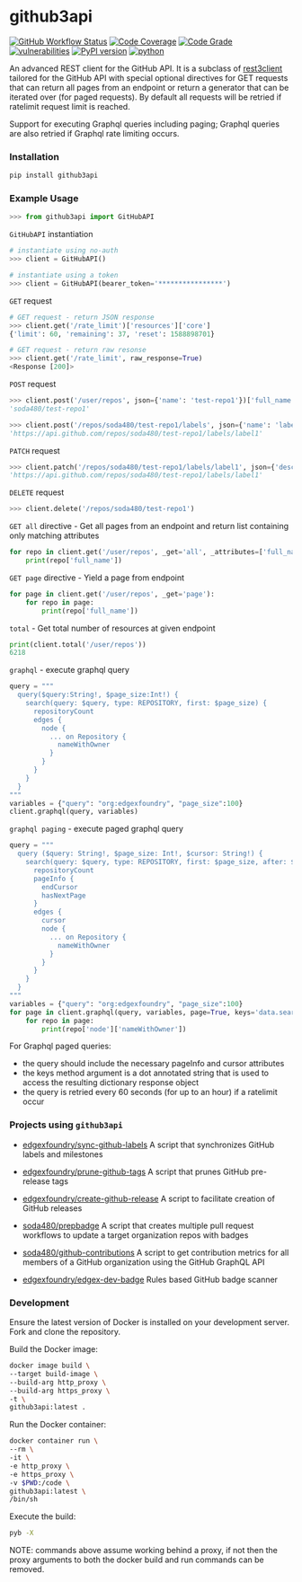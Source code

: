 # github3api #
[![GitHub Workflow Status](https://github.com/soda480/github3api/workflows/build/badge.svg)](https://github.com/soda480/github3api/actions)
[![Code Coverage](https://codecov.io/gh/soda480/github3api/branch/master/graph/badge.svg)](https://codecov.io/gh/soda480/github3api)
[![Code Grade](https://www.code-inspector.com/project/13337/status/svg)](https://frontend.code-inspector.com/project/13337/dashboard)
[![vulnerabilities](https://img.shields.io/badge/vulnerabilities-None-brightgreen)](https://pypi.org/project/bandit/)
[![PyPI version](https://badge.fury.io/py/github3api.svg)](https://badge.fury.io/py/github3api)
[![python](https://img.shields.io/badge/python-3.9-teal)](https://www.python.org/downloads/)

An advanced REST client for the GitHub API. It is a subclass of [rest3client](https://pypi.org/project/rest3client/) tailored for the GitHub API with special optional directives for GET requests that can return all pages from an endpoint or return a generator that can be iterated over (for paged requests). By default all requests will be retried if ratelimit request limit is reached.

Support for executing Graphql queries including paging; Graphql queries are also retried if Graphql rate limiting occurs.


### Installation ###
```bash
pip install github3api
```

### Example Usage ###

```python
>>> from github3api import GitHubAPI
```

`GitHubAPI` instantiation
```python
# instantiate using no-auth
>>> client = GitHubAPI()

# instantiate using a token
>>> client = GitHubAPI(bearer_token='****************')
```

`GET` request
```python
# GET request - return JSON response
>>> client.get('/rate_limit')['resources']['core']
{'limit': 60, 'remaining': 37, 'reset': 1588898701}

# GET request - return raw resonse
>>> client.get('/rate_limit', raw_response=True)
<Response [200]>
```

`POST` request
```python
>>> client.post('/user/repos', json={'name': 'test-repo1'})['full_name']
'soda480/test-repo1'

>>> client.post('/repos/soda480/test-repo1/labels', json={'name': 'label1'})['url']
'https://api.github.com/repos/soda480/test-repo1/labels/label1'
```

`PATCH` request
```python
>>> client.patch('/repos/soda480/test-repo1/labels/label1', json={'description': 'my label'})['url']
'https://api.github.com/repos/soda480/test-repo1/labels/label1'
```

`DELETE` request
```python 
>>> client.delete('/repos/soda480/test-repo1')
```

`GET all` directive - Get all pages from an endpoint and return list containing only matching attributes
```python
for repo in client.get('/user/repos', _get='all', _attributes=['full_name']):
    print(repo['full_name'])
```

`GET page` directive - Yield a page from endpoint
```python
for page in client.get('/user/repos', _get='page'):
    for repo in page:
        print(repo['full_name'])
```

`total` - Get total number of resources at given endpoint
```python
print(client.total('/user/repos'))
6218
```

`graphql` - execute graphql query
```python
query = """
  query($query:String!, $page_size:Int!) {
    search(query: $query, type: REPOSITORY, first: $page_size) {
      repositoryCount
      edges {
        node {
          ... on Repository {
            nameWithOwner
          }
        }
      }
    }
  }
"""
variables = {"query": "org:edgexfoundry", "page_size":100}
client.graphql(query, variables)
```

`graphql paging` - execute paged graphql query
```python
query = """
  query ($query: String!, $page_size: Int!, $cursor: String!) {
    search(query: $query, type: REPOSITORY, first: $page_size, after: $cursor) {
      repositoryCount
      pageInfo {
        endCursor
        hasNextPage
      }
      edges {
        cursor
        node {
          ... on Repository {
            nameWithOwner
          }
        }
      }
    }
  }
"""
variables = {"query": "org:edgexfoundry", "page_size":100}
for page in client.graphql(query, variables, page=True, keys='data.search'):
    for repo in page:
        print(repo['node']['nameWithOwner'])
```

For Graphql paged queries:
- the query should include the necessary pageInfo and cursor attributes
- the keys method argument is a dot annotated string that is used to access the resulting dictionary response object
- the query is retried every 60 seconds (for up to an hour) if a ratelimit occur

### Projects using `github3api` ###

* [edgexfoundry/sync-github-labels](https://github.com/edgexfoundry/cd-management/tree/git-label-sync) A script that synchronizes GitHub labels and milestones

* [edgexfoundry/prune-github-tags](https://github.com/edgexfoundry/cd-management/tree/prune-github-tags) A script that prunes GitHub pre-release tags

* [edgexfoundry/create-github-release](https://github.com/edgexfoundry/cd-management/tree/create-github-release) A script to facilitate creation of GitHub releases

* [soda480/prepbadge](https://github.com/soda480/prepbadge) A script that creates multiple pull request workflows to update a target organization repos with badges

* [soda480/github-contributions](https://github.com/soda480/github-contributions) A script to get contribution metrics for all members of a GitHub organization using the GitHub GraphQL API

* [edgexfoundry/edgex-dev-badge](https://github.com/edgexfoundry/edgex-dev-badge) Rules based GitHub badge scanner

### Development ###

Ensure the latest version of Docker is installed on your development server. Fork and clone the repository.

Build the Docker image:
```sh
docker image build \
--target build-image \
--build-arg http_proxy \
--build-arg https_proxy \
-t \
github3api:latest .
```

Run the Docker container:
```sh
docker container run \
--rm \
-it \
-e http_proxy \
-e https_proxy \
-v $PWD:/code \
github3api:latest \
/bin/sh
```

Execute the build:
```sh
pyb -X
```

NOTE: commands above assume working behind a proxy, if not then the proxy arguments to both the docker build and run commands can be removed.
